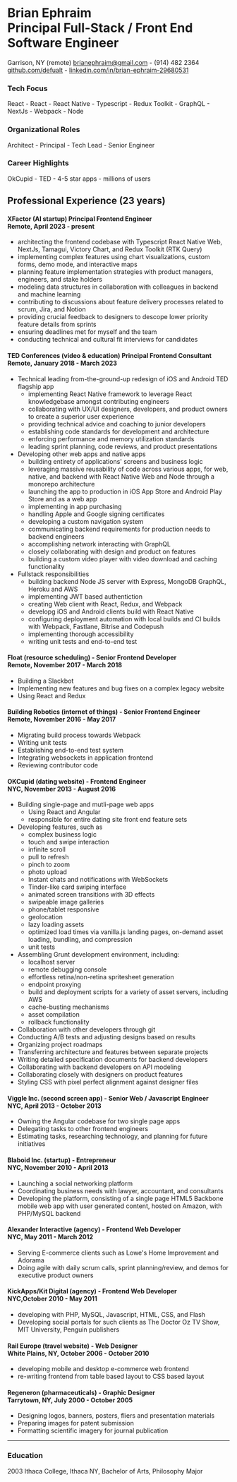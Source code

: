 # **Brian Ephraim**<br /> Principal Full-Stack / Front End Software Engineer

Garrison, NY (remote)
[brianephraim@gmail.com](mailto://brianephraim@gmail.com) - (914) 482 2364
[github.com/defualt](https://github.com/brianephraim) - [linkedin.com/in/brian-ephraim-29680531](https://www.linkedin.com/in/brian-ephraim-29680531)  

### Tech Focus 
React - React - React Native - Typescript - Redux Toolkit - GraphQL - NextJs - Webpack - Node

### Organizational Roles 
Architect - Principal - Tech Lead - Senior Engineer

### Career Highlights 
OkCupid - TED - 4-5 star apps - millions of users

## Professional Experience (23 years)
#### **XFactor** (AI startup) **Principal Frontend Engineer**<br />Remote, April 2023 - present
- architecting the frontend codebase with Typescript React Native Web, NextJs, Tamagui, Victory Chart, and Redux Toolkit (RTK Query)
- implementing complex features using chart visualizations, custom forms, demo mode, and interactive maps
- planning feature implementation strategies with product managers, engineers, and stake holders
- modeling data structures in collaboration with colleagues in backend and machine learning
- contributing to discussions about feature delivery processes related to scrum, Jira, and Notion
- providing crucial feedback to designers to descope lower priority feature details from sprints
- ensuring deadlines met for myself and the team
- conducting technical and cultural fit interviews for candidates

#### **TED Conferences** (video & education) **Principal Frontend Consultant**<br />Remote, January 2018 - March 2023
- Technical leading from-the-ground-up redesign of iOS and Android TED flagship app
	- implementing React Native framework to leverage React knowledgebase amongst contributing engineers
	- collaborating with UX/UI designers, developers, and product owners to create a superior user experience
	- providing technical advice and coaching to junior developers
	- establishing code standards for development and architecture
	- enforcing performance and memory utilization standards
	- leading sprint planning, code reviews, and product presentations
- Developing other web apps and native apps
	- building entirety of applications' screens and business logic
	- leveraging massive reusability of code across various apps, for web, native, and backend with React Native Web and Node through a monorepo architecture
	- launching the app to production in iOS App Store and Android Play Store and as a web app
	- implementing in app purchasing
	- handling Apple and Google signing certificates
	- developing a custom navigation system
	- communicating backend requirements for production needs to backend engineers
	- accomplishing network interacting with GraphQL
	- closely collaborating with design and product on features
	- building a custom video player with video download and caching functionality
- Fullstack responsibilities
	- building backend Node JS server with Express, MongoDB GraphQL, Heroku and AWS
	- implementing JWT based authentiction
	- creating Web client with React, Redux, and Webpack
	- developg iOS and Android clients build with React Native
	- configuring deployment automation with local builds and CI builds with Webpack, Fastlane, Bitrise and Codepush
	- implementing thorough accessibility
	- writing unit tests and end-to-end test

#### **Float** (resource scheduling) - **Senior Frontend Developer**<br />Remote, November 2017 - March 2018
- Building a Slackbot
- Implementing new features and bug fixes on a complex legacy website
- Using React and Redux

#### **Building Robotics** (internet of things) - Senior Frontend Engineer<br />Remote, November 2016 - May 2017
- Migrating build process towards Webpack
- Writing unit tests
- Establishing end-to-end test system
- Integrating websockets in application frontend
- Reviewing contributor code

#### **OKCupid** (dating website) - **Frontend Engineer**<br />NYC, November 2013 - August 2016
- Building single-page and mutli-page web apps
	- Using React and Angular
	- responsible for entire dating site front end feature sets
- Developing features, such as
	- complex business logic
	- touch and swipe interaction
	- infinite scroll
	- pull to refresh
	- pinch to zoom
	- photo upload
	- Instant chats and notifications with WebSockets
	- Tinder-like card swiping interface
	- animated screen transitions with 3D effects
	- swipeable image galleries
	- phone/tablet responsive
	- geolocation
	- lazy loading assets
	- optimized load times via vanilla.js landing pages, on-demand asset loading, bundling, and compression
	- unit tests
- Assembling Grunt development environment, including:
	- localhost server
	- remote debugging console
	- effortless retina/non-retina spritesheet generation
	- endpoint proxying
	- build and deployment scripts for a variety of asset servers, including AWS
	- cache-busting mechanisms
	- asset compilation
	- rollback functionality
- Collaboration with other developers through git
- Conducting A/B tests and adjusting designs based on results
- Organizing project roadmaps
- Transferring architecture and features between separate projects
- Writing detailed specification documents for backend developers
- Collaborating with backend developers on API modeling
- Collaborating closely with designers on product features
- Styling CSS with pixel perfect alignment against designer files

#### **Viggle Inc.** (second screen app) - **Senior Web / Javascript Engineer**<br />NYC, April 2013 - October 2013
- Owning the Angular codebase for two single page apps
- Delegating tasks to other frontend engineers
- Estimating tasks, researching technology, and planning for future initiatives


#### **Blaboid Inc.** (startup) - **Entrepreneur**<br />NYC, November 2010 - April 2013
- Launching a social networking platform
- Coordinating business needs with lawyer, accountant, and consultants
- Developing the platform, consisting of a single page HTML5 Backbone mobile web app with user generated content, hosted on Amazon, with PHP/MySQL backend


#### **Alexander Interactive** (agency) - **Frontend Web Developer**<br />NYC, May 2011 - March 2012
- Serving E-commerce clients such as Lowe's Home Improvement and Adorama
- Doing agile with daily scrum calls, sprint planning/review, and demos for executive product owners

#### **KickApps/Kit Digital** (agency) - **Frontend Web Developer**<br />NYC,October 2010 - May 2011
- developing with PHP, MySQL, Javascript, HTML, CSS, and Flash
- Developing social portals for such clients as The Doctor Oz TV Show, MIT University, Penguin publishers


#### **Rail Europe** (travel website) - **Web Designer**<br />White Plains, NY, October 2006 - October 2010
- developing mobile and desktop e-commerce web frontend
- re-writing frontend from table based layout to CSS based layout

#### **Regeneron** (pharmaceuticals) - **Graphic Designer**<br />Tarrytown, NY, July 2000 - October 2005
- Designing logos, banners, posters, fliers and presentation materials
- Preparing images for patent submission
- Formatting scientific imagery for journal publication


---

### **Education**
2003 Ithaca College, Ithaca NY, Bachelor of Arts, Philosophy Major
